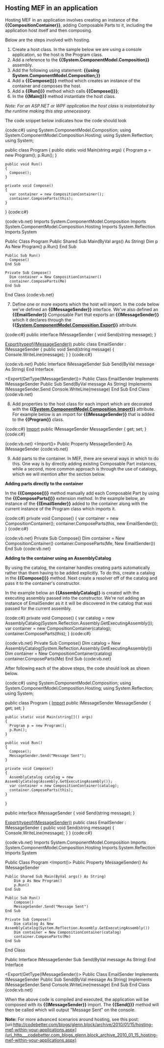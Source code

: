 ## Hosting MEF in an application
Hosting MEF in an application involves creating an instance of the **{{CompositionContainer}}**, adding Composable Parts to it, including the application host itself and then composing.

Below are the steps involved with hosting.

1. Create a host class. In the sample below we are using a console application, so the host is the Program class. 
2. Add a reference to the **{{System.ComponentModel.Composition}}** assembly. 
3. Add the following using statement: **{{using System.ComponentModel.Composition;}}**
4. Add a **{{Compose()}}** method which creates an instance of the container and composes the host.
5. Add a **{{Run()}}** method which calls **{{Compose()}}**;
6. In the **{{Main()}}** method instantiate the host class.

_Note: For an ASP.NET or WPF application the host class is instantiated by the runtime making this step unnecessary._

The code snippet below indicates how the code should look

{code:c#}
  using System.ComponentModel.Composition;
  using System.ComponentModel.Composition.Hosting;
  using System.Reflection;
  using System;

  public class Program
  {
    public static void Main(string[]() args)
    {
      Program p = new Program();
      p.Run();
    }

    public void Run()
    {
      Compose();
    }

    private void Compose()
    {
      var container = new CompositionContainer();
      container.ComposeParts(this);
    }
  }
{code:c#}

{code:vb.net}
  Imports System.ComponentModel.Composition
  Imports System.ComponentModel.Composition.Hosting
  Imports System.Reflection
  Imports System

  Public Class Program
	Public Shared Sub Main(ByVal args() As String) 
	  Dim p As New Program()
	  p.Run()
	End Sub

	Public Sub Run()
	  Compose()
	End Sub

	Private Sub Compose()
	  Dim container = New CompositionContainer()
	  container.ComposeParts(Me) 
	End Sub
  End Class
{code:vb.net}

7. Define one or more exports which the host will import. In the code below we've defined an **{{IMessageSender}}** interface. We've also defined an **{{EmailSender}}** Composable Part that exports an **{{IMessageSender}}** which it declares through the **{{[System.ComponentModel.Composition.Export](System.ComponentModel.Composition.Export)}}** attribute.

{code:c#}
  public interface IMessageSender
  {
    void Send(string message);
  }

  [Export(typeof(IMessageSender))](Export(typeof(IMessageSender)))
  public class EmailSender : IMessageSender
  {
    public void Send(string message)
    {
      Console.WriteLine(message);
    }
  }
{code:c#}

{code:vb.net}
Public Interface IMessageSender
    Sub Send(ByVal message As String) 
End Interface

<Export(GetType(IMessageSender))> 
Public Class EmailSender
    Implements IMessageSender
    Public Sub Send(ByVal message As String) Implements IMessageSender.Send
        Console.WriteLine(message) 
    End Sub
End Class
{code:vb.net}

8. Add properties to the host class for each import which are decorated with the **{{[System.ComponentModel.Composition.Import](System.ComponentModel.Composition.Import)}}** attribute. For example below is an import for **{{IMessageSender}}** that is added to the **{{Program}}** class.

{code:c#}
  [Import](Import)
  public IMessageSender MessageSender { get; set; }
{code:c#}

{code:vb.net}
  <Import()>
  Public Property MessageSender() As IMessageSender
{code:vb.net}

9. Add parts to the container. In MEF, there are several ways in which to do this. One way is by directly adding existing Composable Part instances, while a second, more common approach is through the use of catalogs, which we will mention after the section below.

**Adding parts directly to the container** 

In the **{{Compose()}}** method manually add each Composable Part by using the **{{ComposeParts()}}** extension method. In the example below, an instance of the **{{EmailSender}}** added to the container along with the current instance of the Program class which imports it.

{code:c#}
  private void Compose()
  {
    var container = new CompositionContainer();
    container.ComposeParts(this, new EmailSender());
  }
{code:c#}

{code:vb.net}
  Private Sub Compose()
      Dim container = New CompositionContainer()
      container.ComposeParts(Me, New EmailSender())
  End Sub
{code:vb.net}

**Adding to the container using an AssemblyCatalog**

By using the catalog, the container handles creating parts automatically rather than them having to be added explicitly. To do this, create a catalog in the **{{Compose()}}** method. Next create a resolver off of the catalog and pass it to the container's constructor. 

In the example below an **{{AssemblyCatalog}}** is created with the executing assembly passed into the constructor. We're not adding an instance of EmailSender as it it will be discovered in the catalog that was passed for the current assembly.

{code:c#}
  private void Compose()
  {
    var catalog = new AssemblyCatalog(System.Reflection.Assembly.GetExecutingAssembly());
    var container = new CompositionContainer(catalog);
    container.ComposeParts(this);
  }
{code:c#}

{code:vb.net}
  Private Sub Compose()
     Dim catalog = New AssemblyCatalog(System.Reflection.Assembly.GetExecutingAssembly())
     Dim container = New CompositionContainer(catalog) 
     container.ComposeParts(Me) 
  End Sub
{code:vb.net}

After following each of the above steps, the code should look as shown below.

{code:c#}
  using System.ComponentModel.Composition;
  using System.ComponentModel.Composition.Hosting;
  using System.Reflection;
  using System;

  public class Program
  {
    [Import](Import)
    public IMessageSender MessageSender { get; set; }

    public static void Main(string[]() args)
    {
      Program p = new Program();
      p.Run();
    }

    public void Run()
    {
      Compose();
      MessageSender.Send("Message Sent");
    }

    private void Compose()
    {
      AssemblyCatalog catalog = new AssemblyCatalog(Assembly.GetExecutingAssembly());
      var container = new CompositionContainer(catalog);
      container.ComposeParts(this);
    }
  }

  public interface IMessageSender
  {
    void Send(string message);
  }

  [Export(typeof(IMessageSender))](Export(typeof(IMessageSender)))
  public class EmailSender : IMessageSender
  {
    public void Send(string message)
    {
      Console.WriteLine(message);
    }
  }
{code:c#}

{code:vb.net}
Imports System.ComponentModel.Composition
Imports System.ComponentModel.Composition.Hosting
Imports System.Reflection
Imports System

Public Class Program
    <Import()>
    Public Property MessageSender() As IMessageSender

    Public Shared Sub Main(ByVal args() As String) 
        Dim p As New Program()
        p.Run()
    End Sub

    Public Sub Run()
        Compose()
        MessageSender.Send("Message Sent")
    End Sub

    Private Sub Compose()
        Dim catalog As New AssemblyCatalog(System.Reflection.Assembly.GetExecutingAssembly())
        Dim container = New CompositionContainer(catalog) 
        container.ComposeParts(Me) 
    End Sub
End Class

Public Interface IMessageSender
    Sub Send(ByVal message As String) 
End Interface

<Export(GetType(IMessageSender))> 
Public Class EmailSender
    Implements IMessageSender
    Public Sub Send(ByVal message As String) Implements IMessageSender.Send
        Console.WriteLine(message) 
    End Sub
End Class
{code:vb.net}


When the above code is compiled and executed, the application will be composed with its **{{IMessageSender}}** import. The **{{Send()}}** method will then be called which will output "Message Sent" on the console.

**Note:** For more advanced scenarios around hosting, see this post: [uri:http://codebetter.com/blogs/glenn.block/archive/2010/01/15/hosting-mef-within-your-applications.aspx](uri_http___codebetter.com_blogs_glenn.block_archive_2010_01_15_hosting-mef-within-your-applications.aspx)
